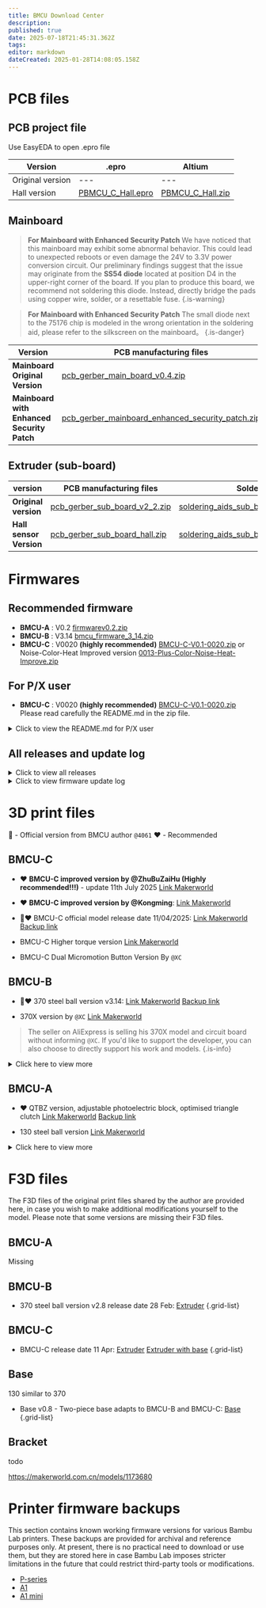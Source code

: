 ```yaml
---
title: BMCU Download Center
description: 
published: true
date: 2025-07-18T21:45:31.362Z
tags: 
editor: markdown
dateCreated: 2025-01-28T14:08:05.158Z
---
```


# PCB files

## PCB project file
Use EasyEDA to open .epro file

| Version          | .epro                                                                                  | Altium                                                                               |
| ---------------- | -------------------------------------------------------------------------------------- | ------------------------------------------------------------------------------------ |
| Original version | ---                                                                                    | ---                                                                                  |
| Hall version     | [PBMCU_C_Hall.epro](/assets/files/download_center/pcb_files/project/PBMCU_C_Hall.epro) | [PBMCU_C_Hall.zip](/assets/files/download_center/pcb_files/project/PBMCU_C_Hall.zip) |

## Mainboard


> **For Mainboard with Enhanced Security Patch**
> We have noticed that this mainboard may exhibit some abnormal behavior. 
> This could lead to unexpected reboots or even damage the 24V to 3.3V power conversion circuit. 
> Our preliminary findings suggest that the issue may originate from the  **SS54 diode** located at position D4 in the upper-right corner of the board. 
> If you plan to produce this board, we recommend not soldering this diode. Instead, directly bridge the pads using copper wire, solder, or a resettable fuse.
{.is-warning}

> **For Mainboard with Enhanced Security Patch**
> The small diode next to the 75176 chip is modeled in the wrong orientation in the soldering aid, please refer to the silkscreen on the mainboard。
{.is-danger}


| Version                                    | PCB manufacturing files                                                                                                                      | Soldering aids                                                                                                                                       |
| ------------------------------------------ | -------------------------------------------------------------------------------------------------------------------------------------------- | ---------------------------------------------------------------------------------------------------------------------------------------------------- |
| **Mainboard Original Version**             | [pcb_gerber_main_board_v0.4.zip](/assets/files/download_center/pcb_files/pcb_gerber_main_board_v0.4.zip)                                     | [soldering_aids_mainboard_v0.4.rar](/assets/files/download_center/pcb_files/soldering_aids_mainboard_v0.4.rar)                                       |
| **Mainboard with Enhanced Security Patch** | [pcb_gerber_mainboard_enhanced_security_patch.zip](/assets/files/download_center/pcb_files/pcb_gerber_mainboard_enhanced_security_patch.zip) | [soldering_aids_mainboard_enhanced_security_patch.rar](/assets/files/download_center/pcb_files/soldering_aids_mainboard_enhanced_security_patch.rar) |  |

## Extruder (sub-board)

| version                 | PCB manufacturing files                                                                                | Soldering aids                                                                                                                         |
| ----------------------- | ------------------------------------------------------------------------------------------------------ | -------------------------------------------------------------------------------------------------------------------------------------- |
| **Original version**    | [pcb_gerber_sub_board_v2_2.zip](/assets/files/download_center/pcb_files/pcb_gerber_sub_board_v2_2.zip) | [soldering_aids_sub_board_original_version.rar](/assets/files/download_center/pcb_files/soldering_aids_sub_board_original_version.rar) |
| **Hall sensor Version** | [pcb_gerber_sub_board_hall.zip](/assets/files/download_center/pcb_files/pcb_gerber_sub_board_hall.zip) | [soldering_aids_sub_board_hall.rar](/assets/files/download_center/pcb_files/soldering_aids_sub_board_hall.rar)                         |


# Firmwares

## Recommended firmware
- **BMCU-A** : V0.2 [firmwarev0.2.zip](/assets/files/download_center/firmware_and_source_code/bmcu_firmware_v0.2.zip)
- **BMCU-B** : V3.14 [bmcu_firmware_3_14.zip](/assets/files/download_center/firmware_and_source_code/bmcu_firmware_3_14.zip)
- **BMCU-C** : V0020 **(highly recommended)** [BMCU-C-V0.1-0020.zip](/assets/files/download_center/firmware_and_source_code/BMCU-C-V0.1-0020.zip) 
or Noise-Color-Heat Improved version  [0013-Plus-Color-Noise-Heat-Improve.zip](/assets/files/download_center/firmware_and_source_code/0013-Plus-Color-Noise-Heat-Improve.zip)

## For P/X user

- **BMCU-C** : V0020 **(highly recommended)** [BMCU-C-V0.1-0020.zip](/assets/files/download_center/firmware_and_source_code/BMCU-C-V0.1-0020.zip)
Please read carefully the README.md in the zip file.

<details>
  <summary>Click to view the README.md for P/X user</summary>
  
# 📂 BMCU-C Firmware v0020

This folder contains the **v0020 universal firmware** for **all BMCU-C boards**, including the upcoming dual microswitch Hall sensor version.

> 🔧 "**Universal**" means it works across all A1/P1/X1 printers, as long as you’re using a **370 motor and Hall-based buffer**.  
> The choice of sub-board does not matter; for P1, just ensure the pipe length is configured correctly to choose **internal** or **external** version.  
> A1 is configured as internal by default and does not require adjustment.

---

## 🔤 Firmware Naming (A/B/C/D)

The files named `BMCU-C-0020-P-X-Series-Int/Ext-Hub-A/B/C/D` are specifically for **P1 series**:

- Choose `Int` or `Ext` version according to your Hub location.
- The suffix `A`, `B`, `C`, `D` determines the printer’s ability to recognize up to 4 devices.
- For A1, you can **directly flash `BMCU-C-0020-A Series Printer.bin`** without concern.

---

## 🔧 Practical Examples

Here are some common usage scenarios and the corresponding firmware to flash:

- 🟢 **For A1 mini**:  
  Flash `BMCU-C-0020-A Series Printer.bin`

- 🟢 **For A1**:  
  Flash `BMCU-C-0020-A Series Printer.bin`

- 🟢 **For P1S using a single BMCU with external 5-way hub**:  
  Flash `BMCU-C-0020-P-X-Series-Ext-Hub-A.bin`

- 🟢 **For P1S using two BMCUs with external 5-way hubs**:  
  - Flash `BMCU-C-0020-P-X-Series-Ext-Hub-A.bin` on BMCU #1  
  - Flash `BMCU-C-0020-P-X-Series-Ext-Hub-B.bin` on BMCU #2


## 🗓️ Firmware Update – July 25, 2025 (v0020)

**BMCU-C v0020 Changelog:**

- 🛠️ Fixed incorrect LED behavior where some statuses failed to light up
- ⚙️ Resolved issue with unexpected channel online status
- 🔧 Corrected anti-disconnection mechanism (previously ineffective)
- 💡 Completely reworked the LED system:
  - Fixed flickering issues
  - Reduced LED refresh rate to improve performance
- 🔁 When a channel error is detected, the system now retries lighting up the red LED every 3 seconds.  
  This ensures that channels inserted **after** the BMCU has entered working state will still be detected visually.


**BMCU-C v0019 Changelog:**

- ✅ **16-color support** for P1/X1 printers (requires flashing the new firmware)
- 🛠️ Fixed the issue where **filament info could not be saved** on the latest P1 firmware (`00.01.06.62`) and slicing software (`2.1.1.52`)
- ⚙️ Refined online channel logic to prevent incorrect status detection in edge cases
- ⚡ Improved motor control: separate logic for high and low voltage scenarios

---

## 💡 Changes Compared to Previous v0013 (Anti-Overheat Light Optimization)

- 🌙 Mainboard LED Behavior:
  - Red breathing light when not connected to printer
  - White breathing light when working normally
- 🔅 Further reduced LED brightness for buffer and mainboard to prevent overheating
- 🔁 Ejection behavior revised: removed A1-specific retraction control for broader compatibility

---

If you have any questions or suggestions, feel free to reach out to the community or our support group.  
We’re committed to continuously improving the BMCU firmware experience.

---
  
  </details>
  
## All releases and update log

<details>
  <summary>Click to view all releases</summary>

#### Firmwares for BMCU-A
| Version | Firmware                                                                                          | Note                          | Src |
| ------- | ------------------------------------------------------------------------------------------------- | ----------------------------- | --- |
| V0.2    | [firmwarev0.2.zip](/assets/files/download_center/firmware_and_source_code/bmcu_firmware_v0.2.zip) | ⭐⭐⭐Recommended for **BMCU-A** |[src-bmcu-0-2.zip](/assets/files/download_center/firmware_and_source_code/src-bmcu-0-2.zip)|



#### Firmwares for BMCU-B
Firmware from this version onwards is adapted to the BMCU-B aka 370 version aka,
also starting to support the P-Series recognising the BMCU as an AMS system. 
| Version | Firmware                                                                                                    | Note                                          | Src                                                                                           |
| ------- | ----------------------------------------------------------------------------------------------------------- | --------------------------------------------- | --------------------------------------------------------------------------------------------- |
| 1.21.2  | [bmcu_firmware_1_21_2.zip](/assets/files/download_center/firmware_and_source_code/bmcu_firmware_1_21_2.zip) |                                               |
| 1.26    | [bmcu_firmware_1_26.zip](/assets/files/download_center/firmware_and_source_code/bmcu_firmware_1_26.zip)     |                                               |
| 2.06    | [bmcu_firmware_2_06.zip](/assets/files/download_center/firmware_and_source_code/bmcu_firmware_2_06.zip)     | For 370                                       |
| 2.22    | [bmcu_firmware_2_22.zip](/assets/files/download_center/firmware_and_source_code/bmcu_firmware_2_22.zip)     |                                               |
| 3.14    | [bmcu_firmware_3_14.zip](/assets/files/download_center/firmware_and_source_code/bmcu_firmware_3_14.zip)     | ⭐⭐⭐Recommended for **BMCU-B** aka 370 version | [src-bmcu-3-14.zip](/assets/files/download_center/firmware_and_source_code/src-bmcu-3-14.zip) |
| 3.31    | [bmcu_firmware_3_31.rar](/assets/files/download_center/firmware_and_source_code/bmcu_firmware_3_31.rar)     |                                               |

#### Firmware for BMCU-C
Firmware from this version adapted to BMCU-C

| Version | Firmware                                                                                                        | Note | Src                                                                                               |
| ------- | --------------------------------------------------------------------------------------------------------------- | ---- | ------------------------------------------------------------------------------------------------- |
| 4.9     | [bmcu_c_firmware_4_9.rar](/assets/files/download_center/firmware_and_source_code/bmcu_c_firmware_4_9.rar)       |      |                                                                                                   |
| 4.20    | [bmcu_c_firmware_4_20.rar](/assets/files/download_center/firmware_and_source_code/bmcu_c_firmware_4_20.zip)     |      |                                                                                                   |
| 4.23.3  | [bmcu_c_firmware_4_23_3.rar](/assets/files/download_center/firmware_and_source_code/bmcu_c_firmware_4_23_3.rar) |      |                                                                                                   |
| 4.24    |                                                                                                                 |      | [not available](/assets/files/download_center/firmware_and_source_code/abc.zip) |
| 0013    | [bmcu_c_firmware_0013.zip](/assets/files/download_center/firmware_and_source_code/bmcu_c_firmware_0013.zip)     |      | [not available](/assets/files/download_center/firmware_and_source_code/abc.zip) |
| 0013-Plus-Color-Noise-Heat-Improve    | [0013-Plus-Color-Noise-Heat-Improve.zip](/assets/files/download_center/firmware_and_source_code/0013-Plus-Color-Noise-Heat-Improve.zip)     |      | |
|0016|[BMCU-C-V0.1-0016.zip](/assets/files/download_center/firmware_and_source_code/BMCU-C-V0.1-0016.zip) |||
|0019|[BMCU-C-V0.1-0019.zip](/assets/files/download_center/firmware_and_source_code/BMCU-C-V0.1-0019.zip)|||
|0020|[BMCU-C-V0.1-0020.zip](/assets/files/download_center/firmware_and_source_code/BMCU-C-V0.1-0020.zip)|||

</details>

<details>
  <summary>Click to view firmware update log</summary>

### Update log

#### 0020

- 🛠️ Fixed incorrect LED behavior where some statuses failed to light up
- ⚙️ Resolved issue with unexpected channel online status
- 🔧 Corrected anti-disconnection mechanism (previously ineffective)
- 💡 Completely reworked the LED system:
  - Fixed flickering issues
  - Reduced LED refresh rate to improve performance
- 🔁 When a channel error is detected, the system now retries lighting up the red LED every 3 seconds.  
  This ensures that channels inserted **after** the BMCU has entered working state will still be detected visually.


#### 0014 - 0019 
- ✅ **16-color support** for P1/X1 printers (requires flashing the new firmware)
- 🛠️ Fixed the issue where **filament info could not be saved** on the latest P1 firmware (`00.01.06.62`) and slicing software (`2.1.1.52`)
- ⚙️ Refined online channel logic to prevent incorrect status detection in edge cases
- ⚡ Improved motor control: separate logic for high and low voltage scenarios

#### 0013-Plus-Color-Noise-Heat-Improve 
This version is `@XC`'s secondary development version based on 0013, optimized the following:
- Improved the problem of motor heating
- Optimized the PID parameters
- Optimized the strength of biting consumables

This version will improve the heat and noise problem effectively to some extent.

In addition, this version adds different light effects, under flashing this firmware, the motherboard will be a rainbow breathing light, and the 4020 light of the channel will change with the color of the consumables (after you change the color of the consumables through studio and handy)


#### 0013
Change Pid parametres

#### V4.23.3
Added P-Series support (still in beta)
Fixed some anomalies that caused excessive resistance in the extrusion head
Added function: press buffer and then the motor enters a short feeding mode to load consumables

#### V4.20
Fixed a possible bug with refills.

#### V4.9
BMCU-C is supported for the first time, and the secondary board uses Hall sensors to replace photoelectric sensors.
Currently there is a known bug that all channels show material, regardless of whether the subboard is connected or not

#### V3.31
The BMCU will now performs buffer jittering at the stage where it cuts off the filament

#### V3.14
From this version onwards, the BMCU can automatically detect the direction of motor rotation, eliminating the need to manually reverse the power supply depending on the model/gear being printed.

The BMCU performs a jitter test to determine the motor direction for each channel and logs it the first time the printer is connected after the firmware is flashed.

If this direction needs to be reset, it is necessary to re-flash or remove the motherboard and press reset.

#### V3.10
1. Repair motor direction judgement bug
1. Repair the bug of rewind exit component.
1. The buffer will now brake immediately when it reaches the pressure instead of stopping freely, preventing the re-feed from bursting the five passes.
1. The motor will keep moving slowly at 3mm/s within 3s after feeding to prevent the feed from not reaching the extruder head.

</details>

# 3D print files
📢 - Official version from BMCU author `@4061`
❤️ - Recommended

## BMCU-C

- ❤️ **BMCU-C improved version by @ZhuBuZaiHu (Highly recommended!!!)** - update 11th July 2025 
[Link Makerworld](https://makerworld.com/zh/models/1438783-bmcu-hall-sensor-version-370-optimized-casing#profileId-1500247)

- ❤️ **BMCU-C improved version by @Kongming**:
[Link Makerworld](https://makerworld.com/zh/models/1539594-bmcu-c-v0-2-model-kongming-optimized-final-version#profileId-1615601)

- 📢❤️ BMCU-C official model release date 11/04/2025:
[Link Makerworld](https://makerworld.com/zh/models/1322913-bmcu-c-hall-sensor-version#profileId-1359453)
[Backup link](/assets/files/print_files/BMCU_C.3mf)

- BMCU-C Higher torque version
[Link Makerworld](https://makerworld.com/zh/models/1412302-bmcu-c-hall-370-high-torque-version?from=search#profileId-1493471)

- BMCU-C Dual Micromotion Button Version By `@XC`

## BMCU-B

- 📢❤️ 370 steel ball version v3.14:
[Link Makerworld](https://makerworld.com/zh/models/1250311-bmcu-370-steel-ball-version-v3-14#profileId-1288934)
[Backup link](/assets/files/print_files/370+v2.5+original.3mf)

- 370X version by `@XC`
[Link Makerworld](https://makerworld.com/zh/models/1175070-bmcu-370x-surface-mount-micro-switch-glass-bead-tr?from=search#profileId-1184075)
> The seller on AliExpress is selling his 370X model and circuit board without informing `@XC`. If you'd like to support the developer, you can also choose to directly support his work and models.
{.is-info}


<details>
  <summary>Click here to view more</summary>
 
- 📢370 version official version V2.5:
[Link Makerworld](https://makerworld.com/zh/models/1189069-bmcu-370-version-original-v2-5#profileId-1200559)
[Backup link](/assets/files/print_files/370+v2.5+original.3mf)

- 370 extended buffer version - based on v2.5
</details>

## BMCU-A

- ❤️ QTBZ version, adjustable photoelectric block, optimised triangle clutch
[Link Makerworld](https://makerworld.com/zh/models/1147006#profileId-1150436)
[Backup link](/assets/files/print_files/BMCU%20130%20QTBZ版本.3mf)

- 130 steel ball version
[Link Makerworld](https://makerworld.com/zh/models/1109868-bmcu_130-steel-ball-and-spring-clutch-version?from=search#profileId-1106230)


<details>
  <summary>Click here to view more</summary>

### 130 version
- 📢130 Original version by the author 
[Link Makerworld](https://makerworld.com/zh/models/1147522#profileId-1151118)
[Backup link](/assets/files/print_files/130%20Original%20version%20from%20author.3mf)


- ❤️ An optimised version collected by Yuekai, almost the author's original design, with the addition of a triangle clutch using springs
[Link Makerworld](https://makerworld.com/zh/models/1162813-bmcu-130-version-an-optimized-extruder-search-comb#profileId-1291386)
[Backup link](/assets/files/print_files/BMCU%20Yuekai%20wiki.yuekai.fr.3mf)

- Brackets for A1 and A1 mini, also can be used for early version 370
[Link Makerworld](https://makerworld.com/zh/models/1147116-bracket-for-bmcu-version-130-and-version-370#profileId-1289021)
[Backup link](/assets/files/print_files/Bracket%20for%20130%20and%20early%20370.3mf)
{.grid-list}

### 180 version
- ❤️‍🔥180 version by BXT
[Link Makerworld](https://makerworld.com/zh/models/1152568-gk180v2-component-model-180bmcu-assembly#profileId-1207144)
[Backup link](/assets/files/print_files/180%20version.3mf)
{.grid-list}
  
 </details>




# F3D files

The F3D files of the original print files shared by the author are provided here, in case you wish to make additional modifications yourself to the model. Please note that some versions are missing their F3D files.


## BMCU-A
Missing

## BMCU-B

- 370 steel ball version v2.8 release date 28 Feb:
[Extruder](/assets/files/print_files/f3d/BMCU_B_extruder_v2.8_date_2_28.f3d)
{.grid-list}

## BMCU-C

- BMCU-C release date 11 Apr:
[Extruder](/assets/files/print_files/f3d/BMCU_C_extruder_date_4_11.f3d)
[Extruder with base](/assets/files/print_files/f3d/BMCU_C_full_date_4_11.f3d)
{.grid-list}

## Base

130 similar to 370

- Base v0.8 - Two-piece base adapts to BMCU-B and BMCU-C:
[Base](/assets/files/print_files/f3d/BMCU_base_v0.8.f3d)
{.grid-list}

## Bracket

todo

https://makerworld.com.cn/models/1173680


# Printer firmware backups

This section contains known working firmware versions for various Bambu Lab printers. These backups are provided for archival and reference purposes only.
At present, there is no practical need to download or use them, but they are stored here in case Bambu Lab imposes stricter limitations in the future that could restrict third-party tools or modifications.

- [P-series](/assets/files/download_center/printer_firmware_backup/p1-01.07.zip)
- [A1](/assets/files/download_center/printer_firmware_backup/a1-01.04.zip)
- [A1 mini](/assets/files/download_center/printer_firmware_backup/a1mini-01.04.zip)